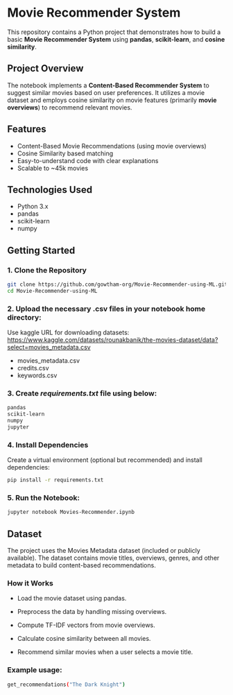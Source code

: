 # Movie Recommender System

This repository contains a Python project that demonstrates how to build a basic **Movie Recommender System** using **pandas**, **scikit-learn**, and **cosine similarity**.

## Project Overview

The notebook implements a **Content-Based Recommender System** to suggest similar movies based on user preferences. It utilizes a movie dataset and employs cosine similarity on movie features (primarily **movie overviews**) to recommend relevant movies.

## Features

- Content-Based Movie Recommendations (using movie overviews)
- Cosine Similarity based matching
- Easy-to-understand code with clear explanations
- Scalable to ~45k movies

## Technologies Used

- Python 3.x
- pandas
- scikit-learn
- numpy

## Getting Started

### 1. Clone the Repository

```bash
git clone https://github.com/gowtham-org/Movie-Recommender-using-ML.git
cd Movie-Recommender-using-ML
```

### 2. Upload the necessary .csv files in your notebook home directory:
Use kaggle URL for downloading datasets: https://www.kaggle.com/datasets/rounakbanik/the-movies-dataset/data?select=movies_metadata.csv
- movies_metadata.csv
- credits.csv
- keywords.csv
  
### 3. Create *requirements.txt* file using below:
```bash
pandas
scikit-learn
numpy
jupyter
```

### 4. Install Dependencies
Create a virtual environment (optional but recommended) and install dependencies:
```bash
pip install -r requirements.txt
```

### 5. Run the Notebook:
```bash
jupyter notebook Movies-Recommender.ipynb
```

## Dataset
The project uses the Movies Metadata dataset (included or publicly available). The dataset contains movie titles, overviews, genres, and other metadata to build content-based recommendations.

### How it Works
- Load the movie dataset using pandas.

- Preprocess the data by handling missing overviews.

- Compute TF-IDF vectors from movie overviews.

- Calculate cosine similarity between all movies.

- Recommend similar movies when a user selects a movie title.

### Example usage:
```bash
get_recommendations("The Dark Knight")
```

